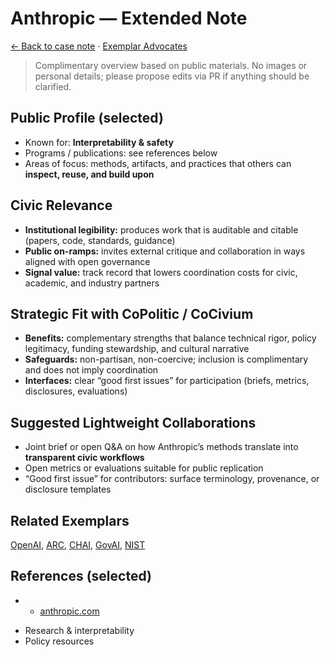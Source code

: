 # Anthropic — Extended Note

[← Back to case note](/funders/Anthropic.md) · [Exemplar Advocates](/#exemplars)


> Complimentary overview based on public materials. No images or personal details; please propose edits via PR if anything should be clarified.

## Public Profile (selected)
- Known for: **Interpretability & safety**
- Programs / publications: see references below
- Areas of focus: methods, artifacts, and practices that others can **inspect, reuse, and build upon**

## Civic Relevance
- **Institutional legibility:** produces work that is auditable and citable (papers, code, standards, guidance)
- **Public on-ramps:** invites external critique and collaboration in ways aligned with open governance
- **Signal value:** track record that lowers coordination costs for civic, academic, and industry partners

## Strategic Fit with CoPolitic / CoCivium
- **Benefits:** complementary strengths that balance technical rigor, policy legitimacy, funding stewardship, and cultural narrative
- **Safeguards:** non-partisan, non-coercive; inclusion is complimentary and does not imply coordination
- **Interfaces:** clear “good first issues” for participation (briefs, metrics, disclosures, evaluations)

## Suggested Lightweight Collaborations
- Joint brief or open Q&A on how Anthropic’s methods translate into **transparent civic workflows**
- Open metrics or evaluations suitable for public replication
- “Good first issue” for contributors: surface terminology, provenance, or disclosure templates

## Related Exemplars
[OpenAI](/funders/OpenAI.md), [ARC](/funders/ARC.md), [CHAI](/funders/CHAI.md), [GovAI](/funders/GovAI.md), [NIST](/funders/NIST.md)

## References (selected)
- * [anthropic.com](https://www.anthropic.com)
* Research & interpretability
* Policy resources


